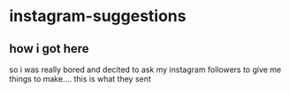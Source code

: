 # instagram-suggestions

## how i got here

so i was really bored and decited to ask my instagram followers to
give me things to make.... this is what they sent

